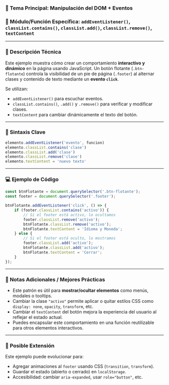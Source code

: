 ### 🧠 Tema Principal: Manipulación del DOM + Eventos

### 📌 Módulo/Función Específica: `addEventListener()`, `classList.contains()`, `classList.add()`, `classList.remove()`, `textContent`

---

### 📖 Descripción Técnica

Este ejemplo muestra cómo crear un comportamiento **interactivo y dinámico** en la página usando JavaScript.
Un botón flotante (`.btn-flotante`) controla la visibilidad de un pie de página (`.footer`) al alternar clases y contenido de texto mediante un **evento `click`**.

Se utilizan:

* `addEventListener()` para escuchar eventos.
* `classList.contains()`, `.add()` y `.remove()` para verificar y modificar clases.
* `textContent` para cambiar dinámicamente el texto del botón.

---

### 🧾 Sintaxis Clave

```javascript
elemento.addEventListener('evento', funcion)
elemento.classList.contains('clase')
elemento.classList.add('clase')
elemento.classList.remove('clase')
elemento.textContent = 'nuevo texto'
```

---

### 💻 Ejemplo de Código

```javascript
const btnFlotante = document.querySelector('.btn-flotante');
const footer = document.querySelector('.footer');

btnFlotante.addEventListener('click', () => {
    if (footer.classList.contains('activo')) {
        // Si el footer está activo, lo ocultamos
        footer.classList.remove('activo');
        btnFlotante.classList.remove('activo');
        btnFlotante.textContent = 'Idioma y Moneda';
    } else {
        // Si el footer está oculto, lo mostramos
        footer.classList.add('activo');
        btnFlotante.classList.add('activo');
        btnFlotante.textContent = 'Cerrar';
    }
});
```

---

### 📝 Notas Adicionales / Mejores Prácticas

* Este patrón es útil para **mostrar/ocultar elementos** como menús, modales o tooltips.
* Cambiar la clase `"activo"` permite aplicar o quitar estilos CSS como `display: none`, `opacity`, `transform`, etc.
* Cambiar el `textContent` del botón mejora la experiencia del usuario al reflejar el estado actual.
* Puedes encapsular este comportamiento en una función reutilizable para otros elementos interactivos.

---

### 🧪 Posible Extensión

Este ejemplo puede evolucionar para:

* Agregar animaciones al `footer` usando CSS (`transition`, `transform`).
* Guardar el estado (abierto o cerrado) en `localStorage`.
* Accesibilidad: cambiar `aria-expanded`, usar `role="button"`, etc.